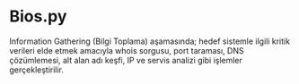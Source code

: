 # Bios.py
 Information Gathering (Bilgi Toplama) aşamasında; hedef sistemle ilgili kritik verileri elde etmek amacıyla whois sorgusu, port taraması, DNS çözümlemesi, alt alan adı keşfi, IP ve servis analizi gibi işlemler gerçekleştirilir.
